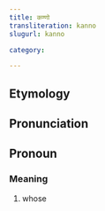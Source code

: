 ```yaml
---
title: कण्णो
transliteration: kanno
slugurl: kanno

category: 

---
```


## Etymology

## Pronunciation

## Pronoun
### Meaning
1. whose